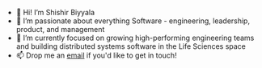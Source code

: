 - 👋 Hi! I’m Shishir Biyyala
- 👀 I’m passionate about everything Software - engineering, leadership, product, and management  
- 🌱 I’m currently focused on growing high-performing engineering teams and building distributed systems software in the Life Sciences space
- 📫 Drop me an [email](mailto:shishir.biyyala@gmail.com) if you'd like to get in touch! 

<!---
nvta-sbiyyala/nvta-sbiyyala is a ✨ special ✨ repository because its `README.md` (this file) appears on your GitHub profile.
You can click the Preview link to take a look at your changes.
--->
